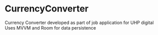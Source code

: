 # CurrencyConverter
Currency Converter developed as part of job application for UHP digital
Uses MVVM and Room for data persistence
